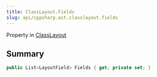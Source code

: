 ```yaml
---
title: ClassLayout.Fields
slug: api/cppsharp.ast.classlayout.fields
---
```

Property in [ClassLayout](/api/cppsharp/ast/classlayout)

## Summary



```csharp
public List<LayoutField> Fields { get; private set; }
```

